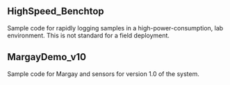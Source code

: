 ## HighSpeed_Benchtop

Sample code for rapidly logging samples in a high-power-consumption, lab environment. This is not standard for a field deployment.

## MargayDemo_v10

Sample code for Margay and sensors for version 1.0 of the system.

